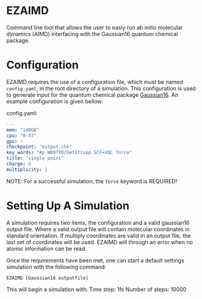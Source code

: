 # EZAIMD
Command line tool that allows the user to easly run ab initio molecular dynamics (AIMD) interfacing with the Gaussian16 quantum chemical package.

# Configuration
EZAIMD requires the use of a configuration file, which must be named `config.yaml`, in the root directory of a simulation. This configuration is used to generate input for the quantum chemical package [Gaussian16](https://gaussian.com/gaussian16/). An example configuration is given bellow:

config.yaml:
```yaml
---
mem: "140GB"
cpu: "0-47"
gpu: ~
checkpoint: "output.chk"
key_words: "#p WB97XD/Def2tzvpp SCF=XQC force"
title: "single point"
charge: 0
multiplicity: 1
```
NOTE: For a successful simulation, the `force` keyword is REQUIRED!

# Setting Up A Simulation
A simulation requires two items, the configuration and a valid gaussian16 output file. Where a valid output file will contain molecular coordinates in standard orientation. If multiply coordinates are valid in an output file, the last set of coordinates will be used. EZAIMD will through an error when no atomic information can be read.

Once the requirements have been met, one can start a default settings simulation with the following command:

`EZAIMD [Gaussian16 outputfile]`

This will begin a simulation with: 
Time step: 1fs
Number of steps: 10000

